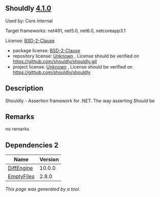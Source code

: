 Shouldly [4.1.0](https://www.nuget.org/packages/Shouldly/4.1.0)
--------------------

Used by: Core internal

Target frameworks: net461, net5.0, net6.0, netcoreapp3.1

License: [BSD-2-Clause](../../../../licenses/bsd-2-clause) 

- package license: [BSD-2-Clause](https://licenses.nuget.org/BSD-2-Clause) 
- repository license: [Unknown](https://github.com/shouldly/shouldly.git) , License should be verified on https://github.com/shouldly/shouldly.git
- project license: [Unknown](https://github.com/shouldly/shouldly) , License should be verified on https://github.com/shouldly/shouldly

Description
-----------
Shouldly - Assertion framework for .NET. The way asserting *Should* be

Remarks
-----------
no remarks


Dependencies 2
-----------

|Name|Version|
|----------|:----|
|[DiffEngine](../../../../packages/nuget.org/diffengine/10.0.0)|10.0.0|
|[EmptyFiles](../../../../packages/nuget.org/emptyfiles/2.8.0)|2.8.0|

*This page was generated by a tool.*